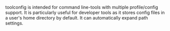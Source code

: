 toolconfig is intended for command line-tools with multiple profile/config
support. It is particularly useful for developer tools as it stores config
files in a user's home directory by default. It can automatically expand path
settings.
